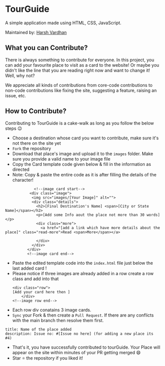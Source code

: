 # TourGuide

 A simple application made using HTML, CSS, JavaScript.



Maintained by: [Harsh Vardhan](https://github.com/harshvardhansb)


## What you can Contribute?

There is always something to contribute for everyone. In this project, you can add your favourite place to visit as a card to the website! 
Or maybe you didn't like the line that you are reading right now and want to change it! Well, why not?

We appreciate all kinds of contributions from core-code contributions to non-code contributions like fixing the site, suggesting a feature, raising an issue, etc.


## How to Contribute?

Contributing to TourGuide is a cake-walk as long as you follow the below steps 😉

- Choose a destination whose card you want to contribute, make sure it's not there on the site yet 
- `Fork` the repository
- Download that place's image and upload it to the `images` folder. Make sure you provide a valid name to your image file
- Copy the Card template code given below & fill in the information as directed
- Note: Copy & paste the entire code as it is after filling the details of the character!
<!--Sample [Character Name] card start-->
                 <!--image card start-->
               <div class="image">
                <img src="images/[Your Image]" alt="">
                <div class="details">
                  <h2>[Final Destination's Name] <span>[City or State Name]</span></h2>
                  <p>[Add some Info aout the place not more than 30 words] </p>
                  <div class="more">
                    <a href="[add a link which have more details about the place]" class="read-more">Read <span>More</span></a>
                   
                  </div>
                </div>
              </div>
              <!--image card end-->

- Paste the edited template code into the `index.html` file just below the last added card !
- Please notice if three images are already added in a row create a row class and add into that 
  <!--image row start-->
      <div class="row">
      [Add your card here then ]
          </div>
      <!--image row end-->
- Each row div conatains 3 image cards.
- `Sync` your Fork & then create a `Pull Request`. If there are any conflicts with the main branch then resolve them first.
```
title: Name of the place added
description: Issue no: #[Issue no here] (for adding a new place its #4)
```
- That's it, you have successfully contributed to tourGuide. Your Place will appear on the site within minutes of your PR getting merged 😄
- Star ⭐ the repository if you liked it!
